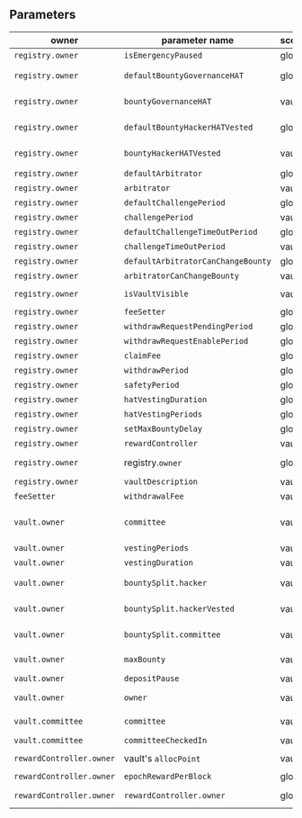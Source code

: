 ## Parameters

| owner | parameter name | scope | default | limits | setter | comments |
|---|---|---|---|---|---|---|
| `registry.owner` | `isEmergencyPaused` | global | false | | `setEmergencyPaused` |
| `registry.owner` | `defaultBountyGovernanceHAT` | global | | +defaultBountyHackerHatVested <= 20% | `registry.setDefaultHATBountySplit` |
| `registry.owner` | `bountyGovernanceHAT` | vault | | +bountyHackerHatVested <= 20% | `vault.setHATBountySplit` |
| `registry.owner` | `defaultBountyHackerHATVested` | global | | +defaultBountyGovernanceHAT <= 20% | `registry.setDefaultHATBountySplit` |
| `registry.owner` | `bountyHackerHATVested` | vault | | +bountyGovernanceHAT <= 20% | `vault.setHATBountySplit` |
| `registry.owner` | `defaultArbitrator` | global | registry.owner | | `registry.setDefaultArbitrator` |
| `registry.owner` | `arbitrator` | vault | | |  `vault.setArbitrator` |
| `registry.owner` | `defaultChallengePeriod` | global | 3 days | >= 1 days, <= 5 days |  `registry.setDefaultChallengePeriod` |
| `registry.owner` | `challengePeriod` | vault | 3 days | >= 1 days, <= 5 days | `vault.setChallengePeriod` |
| `registry.owner` | `defaultChallengeTimeOutPeriod` | global | 5 weeks | >= 2 days, <= 85 days |  `registry.setDefaultChallengeTimeOutPeriod` |
| `registry.owner` | `challengeTimeOutPeriod` | vault | 5 weeks | >= 2 days, <= 85 days | `vault.setChallengeTimeOutPeriod` |
| `registry.owner` | `defaultArbitratorCanChangeBounty` | global | true | | `registry.setDefaultArbitratorCanChangeBounty` |
| `registry.owner` | `arbitratorCanChangeBounty` | vault | true | |  `vault.setArbitratorCanChangeBounty` |
| `registry.owner` | `isVaultVisible` | vault | false | | `registry.setVaultVisibility(_vault, _visible)` |
| `registry.owner` | `feeSetter` | global |zero address | | `registry.setFeeSetter` |
| `registry.owner` | `withdrawRequestPendingPeriod` | global | 7 days | <= 90 days | `registry.setWithdrawRequestParams` |
| `registry.owner` | `withdrawRequestEnablePeriod` | global | 7 days | >= 6 hours, <= 100 days | `registry.setWithdrawRequestParams` |
| `registry.owner` | `claimFee` | global | 0 | - | `registry.setClaimFee` |
| `registry.owner` | `withdrawPeriod` | global | 11 hours | >= 1 hours | `registry.setWithdrawSafetyPeriod` |
| `registry.owner` | `safetyPeriod` | global | 1 hours | <= 6 hours | `registry.setWithdrawSafetyPeriod` |
| `registry.owner` | `hatVestingDuration` | global | 90 days | < 180 days |  `registry.setHatVestingParams` |
| `registry.owner` | `hatVestingPeriods` | global | 90 | > 0, <= hatVestingDuration |  `registry.setHatVestingParams` |
| `registry.owner` | `setMaxBountyDelay` | global | 2 days | >= 2 days | `registry.setMaxBountyDelay` |
| `registry.owner` | `rewardController` | vault | | | `vault.addRewardController` | noActiveClaim |
| `registry.owner` |registry.`owner` | global | _hatGovernance | | `registry.transferOwnership`, `registry.renounceOwnership` |
| `registry.owner` | `vaultDescription` | vault | | | `vault.setVaultDescription` | only an event |
| `feeSetter` | `withdrawalFee` | vault | 0 | <= 2% | `vault.setWithdrawalFee` |
| `vault.owner` | `committee` | vault | | | `vault.setCommittee` | if committee has not checked in yet |
| `vault.owner` | `vestingPeriods` | vault | | > 0 | `vault.setVestingParams` |
| `vault.owner` | `vestingDuration` | vault | | <= 120 days, > `vestingPeriods` | `vault.setVestingParams` |
| `vault.owner` | `bountySplit.hacker` | vault | | sum(bountySplit) = 100% | `vault.setBountySplit` | noActiveClaim noSafetyPeriod |
| `vault.owner` | `bountySplit.hackerVested` | vault | | sum(bountySplit) = 100% | `vault.setBountySplit` | noActiveClaim noSafetyPeriod |
| `vault.owner` | `bountySplit.committee` | vault | | sum(bountySplit) = 100%, max 10% | `vault.setBountySplit` | noActiveClaim noSafetyPeriod |
| `vault.owner` | `maxBounty` | vault | | <= 90% | `vault.setPendingMaxBounty`, `vault.setMaxBounty` | noActiveClaim |
| `vault.owner` | `depositPause` | vault | | | `vault.setDepositPause` |
| `vault.owner` | `owner` | vault | _hatGovernance | |  `vault.transferOwnership`, `vault.renounceOwnership` |
| `vault.committee` | `committee` | vault | | | `vault.setCommittee` | after `committeeCheckIn` |
| `vault.committee` | `committeeCheckedIn` | vault | | | `vault.committeeCheckIn()` |
| `rewardController.owner` | vault's `allocPoint` | vault | 0 | | `rewardController.setAllocPoint(_vault, _allocPoint)` |
| `rewardController.owner` | `epochRewardPerBlock` | global | | | `rewardController.setEpochRewardPerBlock` |
| `rewardController.owner` | `rewardController.owner` | global | | | `rewardController.transferOwnership`, `rewardController.renounceOwnership` |

